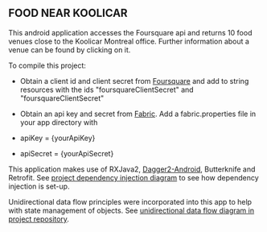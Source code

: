 ## FOOD NEAR KOOLICAR

This android application accesses the Foursquare api and returns 10 food venues close to
the Koolicar Montreal office. Further information about a venue can be found by
clicking on it.

To compile this project:

- Obtain a client id and client secret from [Foursquare](https://developer-test.foursquare.com/docs)
and add to string resources with the ids "foursquareClientSecret" and "foursquareClientSecret"
- Obtain an api key and secret from [Fabric](https://docs.fabric.io/android/fabric/settings/api-keys.html). Add a fabric.properties file in your app directory with

 - apiKey = {yourApiKey}

 - apiSecret = {yourApiSecret}


This application makes use of RXJava2, [Dagger2-Android](https://google.github.io/dagger/android.html),
Butterknife and Retrofit. See [project dependency injection diagram](dependencyInjectionDiagram.png) to see how dependency injection is set-up.

Unidirectional data flow principles were incorporated into this app to help with state management of objects. See [unidirectional data flow diagram in project repository](unidirectionalDataFlow.png).
